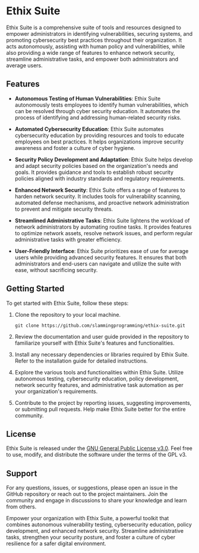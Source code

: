# Ethix Suite

Ethix Suite is a comprehensive suite of tools and resources designed to empower administrators in identifying vulnerabilities, securing systems, and promoting cybersecurity best practices throughout their organization. It acts autonomously, assisting with human policy and vulnerabilities, while also providing a wide range of features to enhance network security, streamline administrative tasks, and empower both administrators and average users.

## Features

- **Autonomous Testing of Human Vulnerabilities**: Ethix Suite autonomously tests employees to identify human vulnerabilities, which can be resolved through cyber security education. It automates the process of identifying and addressing human-related security risks.

- **Automated Cybersecurity Education**: Ethix Suite automates cybersecurity education by providing resources and tools to educate employees on best practices. It helps organizations improve security awareness and foster a culture of cyber hygiene.

- **Security Policy Development and Adaptation**: Ethix Suite helps develop and adapt security policies based on the organization's needs and goals. It provides guidance and tools to establish robust security policies aligned with industry standards and regulatory requirements.

- **Enhanced Network Security**: Ethix Suite offers a range of features to harden network security. It includes tools for vulnerability scanning, automated defense mechanisms, and proactive network administration to prevent and mitigate security threats.

- **Streamlined Administrative Tasks**: Ethix Suite lightens the workload of network administrators by automating routine tasks. It provides features to optimize network assets, resolve network issues, and perform regular administrative tasks with greater efficiency.

- **User-Friendly Interface**: Ethix Suite prioritizes ease of use for average users while providing advanced security features. It ensures that both administrators and end-users can navigate and utilize the suite with ease, without sacrificing security.

## Getting Started

To get started with Ethix Suite, follow these steps:

1. Clone the repository to your local machine.
   ```
   git clone https://github.com/slammingprogramming/ethix-suite.git
   ```

2. Review the documentation and user guide provided in the repository to familiarize yourself with Ethix Suite's features and functionalities.

3. Install any necessary dependencies or libraries required by Ethix Suite. Refer to the installation guide for detailed instructions.

4. Explore the various tools and functionalities within Ethix Suite. Utilize autonomous testing, cybersecurity education, policy development, network security features, and administrative task automation as per your organization's requirements.

5. Contribute to the project by reporting issues, suggesting improvements, or submitting pull requests. Help make Ethix Suite better for the entire community.

## License

Ethix Suite is released under the [GNU General Public License v3.0](LICENSE). Feel free to use, modify, and distribute the software under the terms of the GPL v3.

## Support

For any questions, issues, or suggestions, please open an issue in the GitHub repository or reach out to the project maintainers. Join the community and engage in discussions to share your knowledge and learn from others.

Empower your organization with Ethix Suite, a powerful toolkit that combines autonomous vulnerability testing, cybersecurity education, policy development, and enhanced network security. Streamline administrative tasks, strengthen your security posture, and foster a culture of cyber resilience for a safer digital environment.